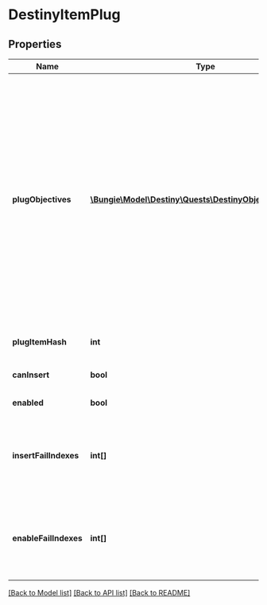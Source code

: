 # DestinyItemPlug

## Properties
Name | Type | Description | Notes
------------ | ------------- | ------------- | -------------
**plugObjectives** | [**\Bungie\Model\Destiny\Quests\DestinyObjectiveProgress[]**](DestinyObjectiveProgress.md) | Sometimes, Plugs may have objectives: these are often used for flavor and display purposes, but they can be used for any arbitrary purpose (both fortunately and unfortunately). Recently (with Season 2) they were expanded in use to be used as the \&quot;gating\&quot; for whether the plug can be inserted at all. For instance, a Plug might be tracking the number of PVP kills you have made. It will use the parent item&#39;s data about that tracking status to determine what to show, and will generally show it using the DestinyObjectiveDefinition&#39;s progressDescription property. Refer to the plug&#39;s itemHash and objective property for more information if you would like to display even more data. | [optional] 
**plugItemHash** | **int** | The hash identifier of the DestinyInventoryItemDefinition that represents this plug. | [optional] 
**canInsert** | **bool** | If true, this plug has met all of its insertion requirements. Big if true. | [optional] 
**enabled** | **bool** | If true, this plug will provide its benefits while inserted. | [optional] 
**insertFailIndexes** | **int[]** | If the plug cannot be inserted for some reason, this will have the indexes into the plug item definition&#39;s plug.insertionRules property, so you can show the reasons why it can&#39;t be inserted.  This list will be empty if the plug can be inserted. | [optional] 
**enableFailIndexes** | **int[]** | If a plug is not enabled, this will be populated with indexes into the plug item definition&#39;s plug.enabledRules property, so that you can show the reasons why it is not enabled.  This list will be empty if the plug is enabled. | [optional] 

[[Back to Model list]](../README.md#documentation-for-models) [[Back to API list]](../README.md#documentation-for-api-endpoints) [[Back to README]](../README.md)


